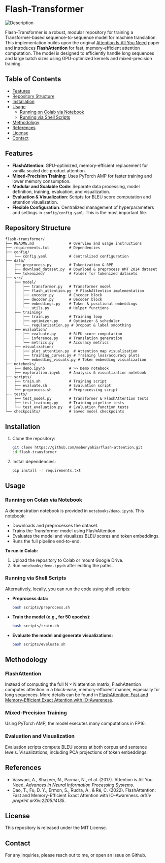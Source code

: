 # Flash-Transformer

![Description](https://tfwiki.net/mediawiki/images2/a/aa/FlashG1-card.jpg)

Flash-Transformer is a robust, modular repository for training a Transformer-based sequence-to-sequence model for machine translation. This implementation builds upon the original [Attention Is All You Need](https://arxiv.org/abs/1706.03762) paper and introduces **FlashAttention** for fast, memory-efficient attention computation. The model is designed to efficiently handle long sequences and large batch sizes using GPU-optimized kernels and mixed-precision training.

## Table of Contents

- [Features](#features)
- [Repository Structure](#repository-structure)
- [Installation](#installation)
- [Usage](#usage)
  - [Running on Colab via Notebook](#running-on-colab-via-notebook)
  - [Running via Shell Scripts](#running-via-shell-scripts)
- [Methodology](#methodology)
- [References](#references)
- [License](#license)
- [Contact](#contact)

## Features

- **FlashAttention**: GPU-optimized, memory-efficient replacement for vanilla scaled dot-product attention.
- **Mixed-Precision Training**: Uses PyTorch AMP for faster training and lower memory consumption.
- **Modular and Scalable Code**: Separate data processing, model definition, training, evaluation, and visualization.
- **Evaluation & Visualization**: Scripts for BLEU score computation and attention visualization.
- **Flexible Configuration**: Centralized management of hyperparameters and settings in `config/config.yaml`. This is the most important file.

## Repository Structure

```
flash-transformer/
├── README.md                # Overview and usage instructions
├── requirements.txt         # Dependencies
├── config/
│   └── config.yaml          # Centralized configuration
├── data/
│   ├── preprocess.py        # Tokenization & BPE
│   ├── download_dataset.py  # Download & preprocess WMT 2014 dataset
│   └── tokenized/           # Folder for tokenized datasets
├── src/
│   ├── model/
│   │   ├── transformer.py   # Transformer model
│   │   ├── flash_attention.py  # FlashAttention implementation
│   │   ├── encoder.py       # Encoder block
│   │   ├── decoder.py       # Decoder block
│   │   ├── embeddings.py    # Token & positional embeddings
│   │   └── utils.py         # Helper functions
│   ├── training/
│   │   ├── train.py         # Training loop
│   │   ├── optimizer.py     # Optimizer & scheduler
│   │   └── regularization.py # Dropout & label smoothing
│   ├── evaluation/
│   │   ├── evaluate.py      # BLEU score computation
│   │   ├── inference.py     # Translation generation
│   │   └── metrics.py       # Accuracy metrics
│   ├── visualization/
│   │   ├── plot_attention.py  # Attention map visualization
│   │   ├── training_curves.py # Training loss/accuracy plots
│   │   └── embedding_visuals.py # Token embedding visualization
├── notebooks/
│   ├── demo.ipynb           # >> Demo notebook
│   ├── exploration.ipynb    # Analysis & visualization notebook
├── scripts/
│   ├── train.sh             # Training script
│   ├── evaluate.sh          # Evaluation script
│   └── preprocess.sh        # Preprocessing script
├── tests/
│   ├── test_model.py        # Transformer & FlashAttention tests
│   ├── test_training.py     # Training pipeline tests
│   └── test_evaluation.py   # Evaluation function tests
└── checkpoints/             # Saved model checkpoints
```

## Installation

1. Clone the repository:

   ```bash
   git clone https://github.com/mebenyahia/flash-attention.git
   cd flash-transformer
   ```

2. Install dependencies:

   ```bash
   pip install -r requirements.txt
   ```

## Usage

### Running on Colab via Notebook

A demonstration notebook is provided in `notebooks/demo.ipynb`. This notebook:

- Downloads and preprocesses the dataset.
- Trains the Transformer model using FlashAttention.
- Evaluates the model and visualizes BLEU scores and token embeddings.
- Runs the full pipeline end-to-end.

**To run in Colab:**

1. Upload the repository to Colab or mount Google Drive.
2. Run `notebooks/demo.ipynb` after editing the paths.

### Running via Shell Scripts

Alternatively, locally, you can run the code using shell scripts:

- **Preprocess data:**
  
  ```bash
  bash scripts/preprocess.sh
  ```

- **Train the model (e.g., for 50 epochs):**
  
  ```bash
  bash scripts/train.sh
  ```

- **Evaluate the model and generate visualizations:**
  
  ```bash
  bash scripts/evaluate.sh
  ```

## Methodology

### FlashAttention
Instead of computing the full  N × N attention matrix, FlashAttention computes attention in a block-wise, memory-efficient manner, especially for long sequences. More details can be found in [FlashAttention: Fast and Memory-Efficient Exact Attention with IO-Awareness](https://arxiv.org/abs/2205.14135).

### Mixed-Precision Training
Using PyTorch AMP, the model executes many computations in FP16.

### Evaluation and Visualization
Evaluation scripts compute BLEU scores at both corpus and sentence levels. Visualizations, including PCA projections of token embeddings.

## References

- Vaswani, A., Shazeer, N., Parmar, N., et al. (2017). Attention is All You Need. *Advances in Neural Information Processing Systems*.
- Dao, T., Fu, D. Y., Ermon, S., Rudra, A., & Ré, C. (2022). FlashAttention: Fast and Memory-Efficient Exact Attention with IO-Awareness. *arXiv preprint arXiv:2205.14135*.

## License

This repository is released under the MIT License.

## Contact

For any inquiries, please reach out to me, or open an issue on Github.

